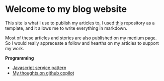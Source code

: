 # Welcome to my blog website

This site is what I use to publish my articles to, I used
[this](https://github.com/gordonnl/markdown-blog-template) repository as a template, and it allows me to write everything in markdown.

Most of these articles and stories are also published on my [medium page](https://medium.com/@lukedev_). So I would really appreceate a follow and hearths on my articles to support my work.

**Programming**
 - [Javascript service pattern](?js-service-pattern)
 - [My thoughts on github copilot](?thoughts-on-ghcp-after-4-months)

<!-- <br />

**Projects**
 - [Keez simulator](?keez-sim) -->